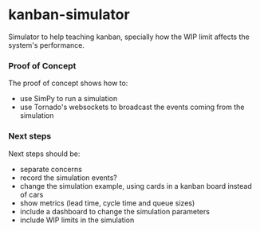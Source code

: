 # kanban-simulator
Simulator to help teaching kanban, specially how the WIP limit affects the system's performance.

### Proof of Concept

The proof of concept shows how to:

- use SimPy to run a simulation
- use Tornado's websockets to broadcast the events coming from the simulation

### Next steps

Next steps should be:

- separate concerns
- record the simulation events?
- change the simulation example, using cards in a kanban board instead of cars
- show metrics (lead time, cycle time and queue sizes)
- include a dashboard to change the simulation parameters
- include WIP limits in the simulation
